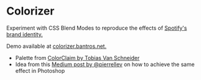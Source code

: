 # Colorizer

Experiment with CSS Blend Modes to reproduce the effects of [Spotify's brand identity.](http://www.wearecollins.com/work/spotify/)

Demo available at [colorizer.bantros.net.](http://colorizer.banros.net/)

* Palette from [ColorClaim by Tobias Van Schneider](http://www.vanschneider.com/colors/)
* Idea from this [Medium post by @pierrellev](https://medium.com/@pierrellev/reproduce-colorizer-effect-of-spotify-71d5de88039f#.5e388ify9) on how to achieve the same effect in Photoshop

